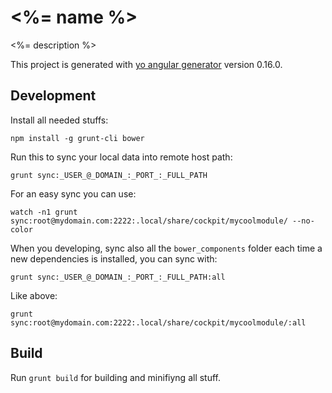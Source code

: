 # <%= name %>

<%= description %>

This project is generated with [yo angular generator](https://github.com/yeoman/generator-angular)
version 0.16.0.

## Development

Install all needed stuffs:
```
npm install -g grunt-cli bower
```

Run this to sync your local data into remote host path:
```
grunt sync:_USER_@_DOMAIN_:_PORT_:_FULL_PATH
```

For an easy sync you can use:
```
watch -n1 grunt sync:root@mydomain.com:2222:.local/share/cockpit/mycoolmodule/ --no-color
```

When you developing, sync also all the `bower_components` folder each time a new dependencies is installed, you can sync with:
```
grunt sync:_USER_@_DOMAIN_:_PORT_:_FULL_PATH:all
```
Like above:
```
grunt sync:root@mydomain.com:2222:.local/share/cockpit/mycoolmodule/:all
```

## Build
Run `grunt build` for building and minifiyng all stuff.
